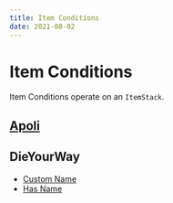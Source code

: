 ```yaml
---
title: Item Conditions
date: 2021-08-02
---
```

# Item Conditions

Item Conditions operate on an `ItemStack`.

## [Apoli](https://origins.readthedocs.io/en/latest/types/item_condition_types/)

## DieYourWay
* [Custom Name](custom_name)
* [Has Name](has_name)
